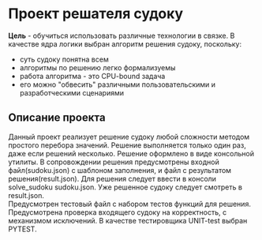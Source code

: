 # Проект решателя судоку

**Цель** - обучиться использовать различные технологии в связке. В качестве ядра логики выбран алгоритм решения судоку, поскольку:
- суть судоку понятна всем
- алгоритмы по решению легко формализуемы
- работа алгоритма - это CPU-bound задача
- его можно "обвесить" различными пользовательскими и разработческими сценариями

## Описание проекта

Данный проект реализует решение судоку любой сложности методом простого перебора значений. 
Решение выполняется только один раз, даже если решений несколько.
Решение оформлено в виде консольной утилиты.
В сопровождении решения предусмотрены входной файл(sudoku.json) с шаблоном заполнения, и файл с результатом решения(result.json).
Для решения следует ввести в консоли solve_sudoku sudoku.json.
Уже решенное судоку следует смотреть в result.json.   
Предусмотрен тестовый файл с набором тестов функций для решения.
Предусмотрена проверка входящего судоку на корректность, с механизмом исключений.
В качестве тестировщика UNIT-test выбран PYTEST.

